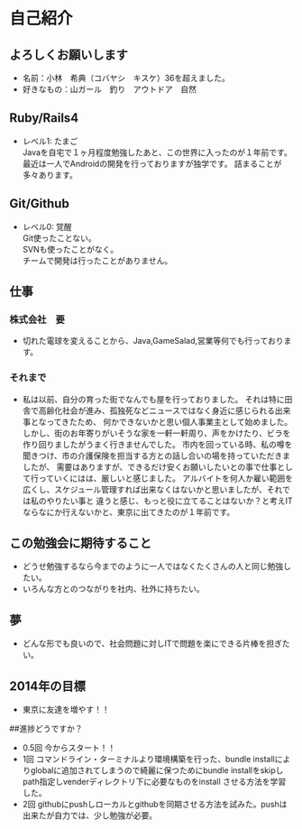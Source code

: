 # 自己紹介
## よろしくお願いします
- 名前：小林　希典（コバヤシ　キスケ）36を超えました。
- 好きなもの：山ガール　釣り　アウトドア　自然


## Ruby/Rails4
- レベル1: たまご  
Javaを自宅で１ヶ月程度勉強したあと、この世界に入ったのが１年前です。
最近は一人でAndroidの開発を行っておりますが独学です。
詰まることが多々あります。

## Git/Github
- レベル0: 覚醒  
Git使ったことない。  
SVNも使ったことがなく。  
チームで開発は行ったことがありません。


## 仕事
### 株式会社　要
- 切れた電球を変えることから、Java,GameSalad,営業等何でも行っております。

### それまで
- 私は以前、自分の育った街でなんでも屋を行っておりました。
それは特に田舎で高齢化社会が進み、孤独死などニュースではなく身近に感じられる出来事となってきたため、
何かできないかと思い個人事業主として始めました。
しかし、街のお年寄りがいそうな家を一軒一軒周り、声をかけたり、ビラを作り回りましたがうまく行きませんでした。
市内を回っている時、私の噂を聞きつけ、市の介護保険を担当する方との話し合いの場を持っていただきましたが、
需要はありますが、できるだけ安くお願いしたいとの事で仕事として行っていくにはは、厳しいと感じました。
アルバイトを何人か雇い範囲を広くし、スケジュール管理すれば出来なくはないかと思いましたが、それでは私のやりたい事と
違うと感じ、もっと役に立てることはないか？と考えITならなにか行えないかと、東京に出てきたのが１年前です。
 
 
## この勉強会に期待すること
- どうせ勉強するなら今までのように一人ではなくたくさんの人と同じ勉強したい。
- いろんな方とのつながりを社内、社外に持ちたい。

## 夢
- どんな形でも良いので、社会問題に対しITで問題を楽にできる片棒を担ぎたい。

## 2014年の目標
- 東京に友達を増やす！！


##進捗どうですか？
- 0.5回 今からスタート！！
- 1回 コマンドライン・ターミナルより環境構築を行った、bundle installによりglobalに追加されてしまうので綺麗に保つためにbundle installをskipしpath指定しvenderディレクトリ下に必要なものをinstall させる方法を学習した。
- 2回 githubにpushしローカルとgithubを同期させる方法を試みた。pushは出来たが自力では、少し勉強が必要。
　　　　


